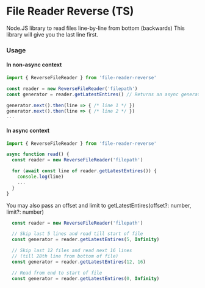# File Reader Reverse (TS)

Node.JS library to read files line-by-line from bottom (backwards)
This library will give you the last line first.

### Usage

#### In non-async context
```javascript
import { ReverseFileReader } from 'file-reader-reverse'

const reader = new ReverseFileReader('filepath')
const generator = reader.getLatestEntires() // Returns an async generator

generator.next().then(line => { /* line 1 */ })
generator.next().then(line => { /* line 2 */ })
...

```

#### In async context
```javascript
import { ReverseFileReader } from 'file-reader-reverse'

async function read() {
  const reader = new ReverseFileReader('filepath')

  for (await const line of reader.getLatestEntires()) {
    console.log(line)
    ...
  }
}

```

You may also pass an offset and limit to getLatestEntires(offset?: number, limit?: number)

```javascript
  const reader = new ReverseFileReader('filepath')

  // Skip last 5 lines and read till start of file
  const generator = reader.getLatestEntires(5, Infinity)

  // Skip last 12 files and read next 16 lines 
  // (till 28th line from bottom of file)
  const generator = reader.getLatestEntires(12, 16)

  // Read from end to start of file
  const generator = reader.getLatestEntires(0, Infinity)
```